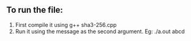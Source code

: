 ## To run the file:
1. First compile it using g++ sha3-256.cpp
2. Run it using the message as the second argument. Eg: ./a.out abcd
